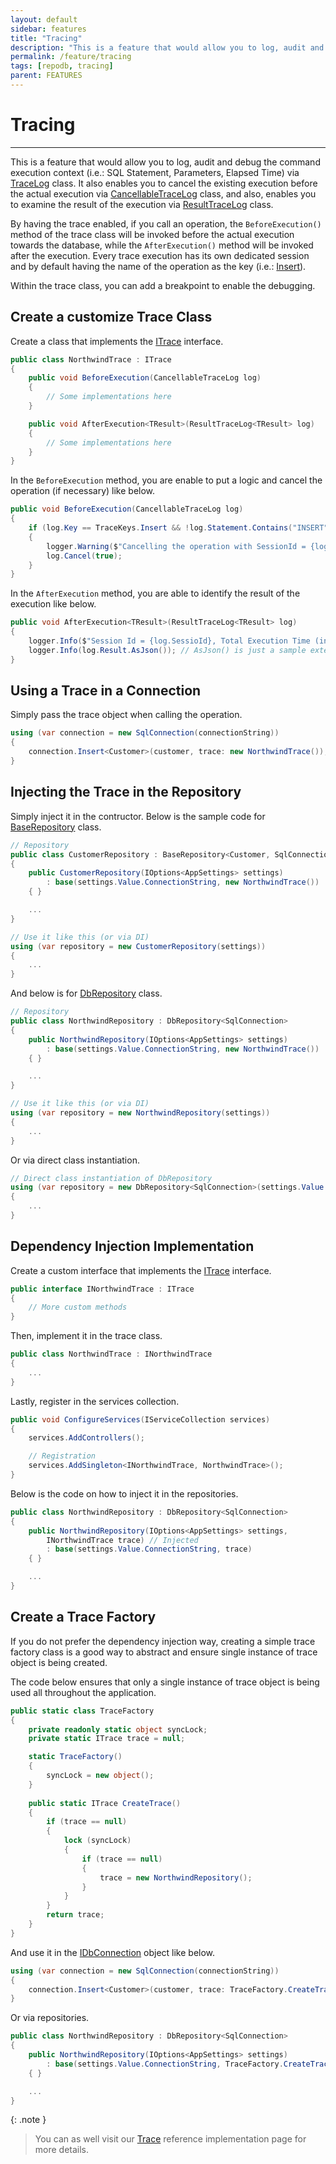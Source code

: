 ```yaml
---
layout: default
sidebar: features
title: "Tracing"
description: "This is a feature that would allow you to log, audit and debug the command execution context (i.e.: SQL Statement, Parameters, Elapsed Time) via TraceLog class."
permalink: /feature/tracing
tags: [repodb, tracing]
parent: FEATURES
---
```


# Tracing

---

This is a feature that would allow you to log, audit and debug the command execution context (i.e.: SQL Statement, Parameters, Elapsed Time) via [TraceLog](/class/tracelog) class. It also enables you to cancel the existing execution before the actual execution via [CancellableTraceLog](/class/cancellabletracelog) class, and also, enables you to examine the result of the execution via [ResultTraceLog](/class/resulttracelog) class.

By having the trace enabled, if you call an operation, the `BeforeExecution()` method of the trace class will be invoked before the actual execution towards the database, while the `AfterExecution()` method will be invoked after the execution. Every trace execution has its own dedicated session and by default having the name of the operation as the key (i.e.: [Insert](/operation/insert)).

Within the trace class, you can add a breakpoint to enable the debugging.

## Create a customize Trace Class

Create a class that implements the [ITrace](/interface/itrace) interface.

```csharp
public class NorthwindTrace : ITrace
{
    public void BeforeExecution(CancellableTraceLog log)
    {
        // Some implementations here
    }

    public void AfterExecution<TResult>(ResultTraceLog<TResult> log)
    {
        // Some implementations here
    }
}
```

In the `BeforeExecution` method, you are enable to put a logic and cancel the operation (if necessary) like below.

```csharp
public void BeforeExecution(CancellableTraceLog log)
{
    if (log.Key == TraceKeys.Insert && !log.Statement.Contains("INSERT"))
    {
        logger.Warning($"Cancelling the operation with SessionId = {log.SessionId}, Statement = {log.Statement}");
        log.Cancel(true);
    }
}
```

In the `AfterExecution` method, you are able to identify the result of the execution like below.

```csharp
public void AfterExecution<TResult>(ResultTraceLog<TResult> log)
{
    logger.Info($"Session Id = {log.SessioId}, Total Execution Time (in Seconds) = {log.ExecutionTime.TotalSeconds}, Statement = {log.Statement}");
    logger.Info(log.Result.AsJson()); // AsJson() is just a sample extended method
}
```

## Using a Trace in a Connection

Simply pass the trace object when calling the operation.

```csharp
using (var connection = new SqlConnection(connectionString))
{
    connection.Insert<Customer>(customer, trace: new NorthwindTrace());
}
```

## Injecting the Trace in the Repository

Simply inject it in the contructor. Below is the sample code for [BaseRepository](/class/baserepository) class.

```csharp
// Repository
public class CustomerRepository : BaseRepository<Customer, SqlConnection>
{
    public CustomerRepository(IOptions<AppSettings> settings)
        : base(settings.Value.ConnectionString, new NorthwindTrace())
    { }

    ...
}

// Use it like this (or via DI)
using (var repository = new CustomerRepository(settings))
{
    ...
}
```

And below is for [DbRepository](/class/dbrepository) class.

```csharp
// Repository
public class NorthwindRepository : DbRepository<SqlConnection>
{
    public NorthwindRepository(IOptions<AppSettings> settings)
        : base(settings.Value.ConnectionString, new NorthwindTrace())
    { }

    ...
}

// Use it like this (or via DI)
using (var repository = new NorthwindRepository(settings))
{
    ...
}
```

Or via direct class instantiation.

```csharp
// Direct class instantiation of DbRepository
using (var repository = new DbRepository<SqlConnection>(settings.Value.ConnectionString, new NorthwindTrace()))
{
    ...
}
```

## Dependency Injection Implementation

Create a custom interface that implements the [ITrace](/interface/itrace) interface.

```csharp
public interface INorthwindTrace : ITrace
{
    // More custom methods
}
```

Then, implement it in the trace class.

```csharp
public class NorthwindTrace : INorthwindTrace
{
    ...
}
```

Lastly, register in the services collection.

```csharp
public void ConfigureServices(IServiceCollection services)
{
    services.AddControllers();

    // Registration
    services.AddSingleton<INorthwindTrace, NorthwindTrace>();
}
```

Below is the code on how to inject it in the repositories.

```csharp
public class NorthwindRepository : DbRepository<SqlConnection>
{
    public NorthwindRepository(IOptions<AppSettings> settings,
        INorthwindTrace trace) // Injected
        : base(settings.Value.ConnectionString, trace)
    { }

    ...
}
```

## Create a Trace Factory

If you do not prefer the dependency injection way, creating a simple trace factory class is a good way to abstract and ensure single instance of trace object is being created.

The code below ensures that only a single instance of trace object is being used all throughout the application.

```csharp
public static class TraceFactory
{
    private readonly static object syncLock;
    private static ITrace trace = null;

    static TraceFactory()
    {
        syncLock = new object();
    }
    
    public static ITrace CreateTrace()
    {
        if (trace == null)
        {
            lock (syncLock)
            {
                if (trace == null)
                {
                    trace = new NorthwindRepository();
                }
            }
        }
        return trace;
    }
}
```

And use it in the [IDbConnection](https://learn.microsoft.com/en-us/dotnet/api/system.data.idbconnection?view=net-7.0) object like below.

```csharp
using (var connection = new SqlConnection(connectionString))
{
    connection.Insert<Customer>(customer, trace: TraceFactory.CreateTrace());
}
```

Or via repositories.

```csharp
public class NorthwindRepository : DbRepository<SqlConnection>
{
    public NorthwindRepository(IOptions<AppSettings> settings)
        : base(settings.Value.ConnectionString, TraceFactory.CreateTrace())
    { }

    ...
}
```

{: .note }
> You can as well visit our [Trace](/reference/trace) reference implementation page for more details.

